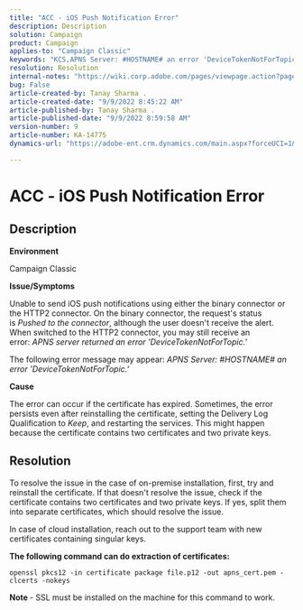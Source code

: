 ```yaml
---
title: "ACC - iOS Push Notification Error"
description: Description
solution: Campaign
product: Campaign
applies-to: "Campaign Classic"
keywords: "KCS,APNS Server: #HOSTNAME# an error 'DeviceTokenNotForTopic'"
resolution: Resolution
internal-notes: "https://wiki.corp.adobe.com/pages/viewpage.action?pageId=1334124733"
bug: False
article-created-by: Tanay Sharma .
article-created-date: "9/9/2022 8:45:22 AM"
article-published-by: Tanay Sharma .
article-published-date: "9/9/2022 8:59:58 AM"
version-number: 9
article-number: KA-14775
dynamics-url: "https://adobe-ent.crm.dynamics.com/main.aspx?forceUCI=1&pagetype=entityrecord&etn=knowledgearticle&id=77b943bc-1b30-ed11-9db1-002248086735"

---
```

# ACC - iOS Push Notification Error

## Description




<b>Environment</b>



Campaign Classic



<b>Issue/Symptoms</b>



Unable to send iOS push notifications using either the binary connector or the HTTP2 connector. On the binary connector, the request's status is *Pushed to the connector*, although the user doesn't receive the alert. When switched to the HTTP2 connector, you may still receive an error: *APNS server returned an error 'DeviceTokenNotForTopic.'*



The following error message may appear: *APNS Server: #HOSTNAME# an error 'DeviceTokenNotForTopic.'*



<b>Cause</b>



The error can occur if the certificate has expired. Sometimes, the error persists even after reinstalling the certificate, setting the Delivery Log Qualification to *Keep*, and restarting the services. This might happen because the certificate contains two certificates and two private keys.










## Resolution


To resolve the issue in the case of on-premise installation, first, try and reinstall the certificate. If that doesn't resolve the issue, check if the certificate contains two certificates and two private keys. If yes, split them into separate certificates, which should resolve the issue.

In case of cloud installation, reach out to the support team with new certificates containing singular keys.



<b>The following command can do extraction of certificates:</b>

```
openssl pkcs12 -in certificate package file.p12 -out apns_cert.pem -clcerts -nokeys
```




<b>Note </b>- SSL must be installed on the machine for this command to work.
